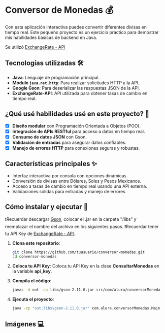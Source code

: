 # Conversor de Monedas 💰

Con esta aplicación interactiva puedes convertir diferentes divisas en tiempo real. Este pequeño proyecto es un ejercicio práctico para demostrar mis habilidades básicas de backend en Java.

Se utilizó [ExchangeRate - API](https://www.exchangerate-api.com/)

## Tecnologías utilizadas 🛠️

- **Java**: Lenguaje de programación principal.
- **Módulo `java.net.http`**: Para realizar solicitudes HTTP a la API.
- **Google Gson**: Para deserializar las respuestas JSON de la API.
- **ExchangeRate-API**: API utilizada para obtener tasas de cambio en tiempo real.

## ¿Qué usé habilidades usé en este proyecto? 🚀

- [x] **Diseño modular** con Programación Orientada a Objetos (POO).  
- [x] **Integración de APIs RESTful** para acceso a datos en tiempo real.  
- [x] **Consumo de datos JSON** con Gson.  
- [x] **Validación de entradas** para asegurar datos confiables.  
- [x] **Manejo de errores HTTP** para conexiones seguras y robustas.  

## Características principales ✨

- Interfaz interactiva por consola con opciones dinámicas.
- Conversión de divisas entre Dólares, Soles y Pesos Mexicanos.
- Acceso a tasas de cambio en tiempo real usando una API externa.
- Validaciones sólidas para entradas y manejo de errores.

## Cómo instalar y ejecutar 🔧

❗Recuerdar descargar [Gson](https://mvnrepository.com/artifact/com.google.code.gson/gson), colocar el .jar en la carpeta "/libs" y reemplazar el nombre del archivo en los siguientes pasos.
❗Recuerdar tener tu API Key de [ExchangeRate - API](https://www.exchangerate-api.com/).
   
1. **Clona este repositorio**:
   ```bash
   git clone https://github.com/tuusuario/conversor-monedas.git
   cd conversor-monedas
   ```

2. **Coloca tu API Key**:
   Coloca tu API Key en la clase **ConsultarMonedas** en la variable **api_key**.
   
3. **Compila el código**:
   ```bash
   javac -d out -cp libs/gson-2.11.0.jar src/com/alura/conversorMonedas/*.java
   ```
4. **Ejecuta el proyecto**:
   ```bash
   java -cp "out;libs\gson-2.11.0.jar" com.alura.conversorMonedas.Main
   ```


## Imágenes 💻
